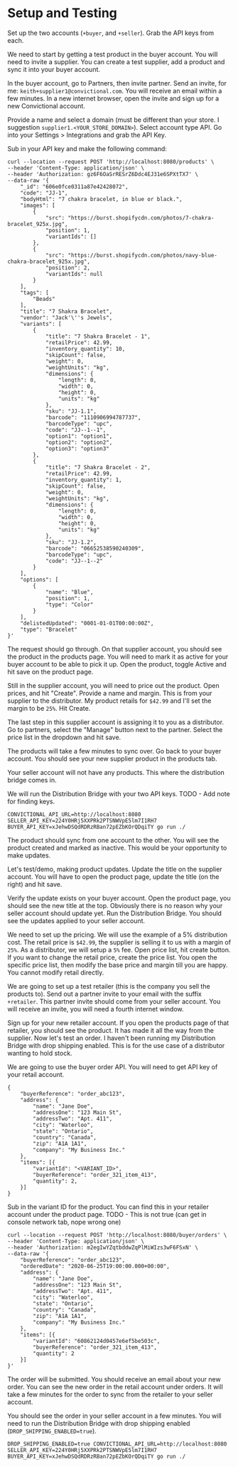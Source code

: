 # Setup and Testing

Set up the two accounts (`+buyer`, and `+seller`). Grab the API keys from each.

We need to start by getting a test product in the buyer account. You will need to invite a supplier. You can create a test supplier, add a product and sync it into your buyer account.

In the buyer account, go to Partners, then invite partner. Send an invite, for me: `keith+supplier1@convictional.com`. You will receive an email within a few minutes. In a new internet browser, open the invite and sign up for a new Convictional account.

Provide a name and select a domain (must be different than your store. I suggestion `supplier1.<YOUR_STORE_DOMAIN>`). Select account type API. Go into your Settings > Integrations and grab the API Key.

Sub in your API key and make the following command:

```
curl --location --request POST 'http://localhost:8080/products' \
--header 'Content-Type: application/json' \
--header 'Authorization: gz6F6OaSrRESrZ6Ddc4EJ31e6SPXtTX7' \
--data-raw '{
    "_id": "606e0fce0311a87e42428072",
    "code": "JJ-1",
    "bodyHtml": "7 chakra bracelet, in blue or black.",
    "images": [
        {
            "src": "https://burst.shopifycdn.com/photos/7-chakra-bracelet_925x.jpg",
            "position": 1,
            "variantIds": []
        },
        {
            "src": "https://burst.shopifycdn.com/photos/navy-blue-chakra-bracelet_925x.jpg",
            "position": 2,
            "variantIds": null
        }
    ],
    "tags": [
        "Beads"
    ],
    "title": "7 Shakra Bracelet",
    "vendor": "Jack'\''s Jewels",
    "variants": [
        {
            "title": "7 Shakra Bracelet - 1",
            "retailPrice": 42.99,
            "inventory_quantity": 10,
            "skipCount": false,
            "weight": 0,
            "weightUnits": "kg",
            "dimensions": {
                "length": 0,
                "width": 0,
                "height": 0,
                "units": "kg"
            },
            "sku": "JJ-1.1",
            "barcode": "1110906994787737",
            "barcodeType": "upc",
            "code": "JJ--1--1",
            "option1": "option1",
            "option2": "option2",
            "option3": "option3"
        },
        {
            "title": "7 Shakra Bracelet - 2",
            "retailPrice": 42.99,
            "inventory_quantity": 1,
            "skipCount": false,
            "weight": 0,
            "weightUnits": "kg",
            "dimensions": {
                "length": 0,
                "width": 0,
                "height": 0,
                "units": "kg"
            },
            "sku": "JJ-1.2",
            "barcode": "06652538590240309",
            "barcodeType": "upc",
            "code": "JJ--1--2"
        }
    ],
    "options": [
        {
            "name": "Blue",
            "position": 1,
            "type": "Color"
        }
    ],
    "delistedUpdated": "0001-01-01T00:00:00Z",
    "type": "Bracelet"
}'
```

The request  should go through. On that supplier account, you should see the product in the products page. You will need to mark it as active for your buyer account to be able to pick it up. Open the product, toggle Active and hit save on the product page.

Still in the supplier account, you will need to price out the product. Open prices, and hit "Create". Provide a name and margin. This is from your supplier to the distributor. My product retails for `$42.99` and I'll set the margin to be `25%`. Hit Create.

The last step in this supplier account is assigning it to you as a distributor. Go to partners, select the "Manage" button next to the partner. Select the price list in the dropdown and hit save.

The products will take a few minutes to sync over. Go back to your buyer account. You should see your new supplier product in the products tab.

Your seller account will not have any products. This where the distribution bridge comes in.

We will run the Distribution Bridge with your two API keys. TODO - Add note for finding keys.

```
CONVICTIONAL_API_URL=http://localhost:8080 SELLER_API_KEY=224Y0HRj5XXPRk2PTSNWVpE5lm7I1RH7 BUYER_API_KEY=xJehwDSQdRDRzRBan72pEZbKOrQDqiTY go run ./
```

The product should sync from one account to the other. You will see the product created and marked as inactive. This would be your opportunity to make updates.

Let's test/demo, making product updates. Update the title on the supplier account. You will have to open the product page, update the title (on the right) and hit save.

Verify the update exists on your buyer account. Open the product page, you should see the new title at the top. Obviously there is no reason why your seller account should update yet. Run the Distribution Bridge. You should see the updates applied to your seller account.

We need to set up the pricing. We will use the example of a 5% distribution cost. The retail price is `$42.99`, the supplier is selling it to us with a margin of `25%`. As a distributor, we will setup a `5%` fee. Open price list, hit create button. If you want to change the retail price, create the price list. You open the specific price list, then modify the base price and margin till you are happy. You cannot modify retail directly.

We are going to set up a test retailer (this is the company you sell the products to). Send out a partner invite to your email with the suffix `+retailer`. This partner invite should come from your seller account. You will receive an invite, you will need a fourth internet window.

Sign up for your new retailer account. If you open the products page of that retailer, you should see the product. It has made it all the way from the supplier. Now let's test an order. I haven't been running my Distribution Bridge with drop shipping enabled. This is for the use case of a distributor wanting to hold stock.

We are going to use the buyer order API. You will need to get API key of your retail account.

```
{
	"buyerReference": "order_abc123",
	"address": {
		"name": "Jane Doe",
		"addressOne": "123 Main St",
		"addressTwo": "Apt. 411",
		"city": "Waterloo",
		"state": "Ontario",
		"country": "Canada",
		"zip": "A1A 1A1",
		"company": "My Business Inc."
	},
	"items": [{
		"variantId": "<VARIANT_ID>",
		"buyerReference": "order_321_item_413",
		"quantity": 2,
	}]
}
```

Sub in the variant ID for the product. You can find this in your retailer account under the product page. TODO - This is not true (can get in console network tab, nope wrong one)

```
curl --location --request POST 'http://localhost:8080/buyer/orders' \
--header 'Content-Type: application/json' \
--header 'Authorization: m2egIwYZqtbddwZqPlMiWIzs3wF6FSxN' \
--data-raw '{
	"buyerReference": "order_abc123",
    "orderedDate": "2020-06-25T19:00:00.000+00:00",
	"address": {
		"name": "Jane Doe",
		"addressOne": "123 Main St",
		"addressTwo": "Apt. 411",
		"city": "Waterloo",
		"state": "Ontario",
		"country": "Canada",
		"zip": "A1A 1A1",
		"company": "My Business Inc."
	},
	"items": [{
		"variantId": "60862124d0457e6ef5be503c",
		"buyerReference": "order_321_item_413",
		"quantity": 2
	}]
}'
```

The order will be submitted. You should receive an email about your new order. You can see the new order in the retail account under orders. It will take a few minutes for the order to sync from the retailer to your seller account.

You should see the order in your seller account in a few minutes. You will need to run the Distribution Bridge with drop shipping enabled (`DROP_SHIPPING_ENABLED=true`).

```
DROP_SHIPPING_ENABLED=true CONVICTIONAL_API_URL=http://localhost:8080 SELLER_API_KEY=224Y0HRj5XXPRk2PTSNWVpE5lm7I1RH7 BUYER_API_KEY=xJehwDSQdRDRzRBan72pEZbKOrQDqiTY go run ./
```
